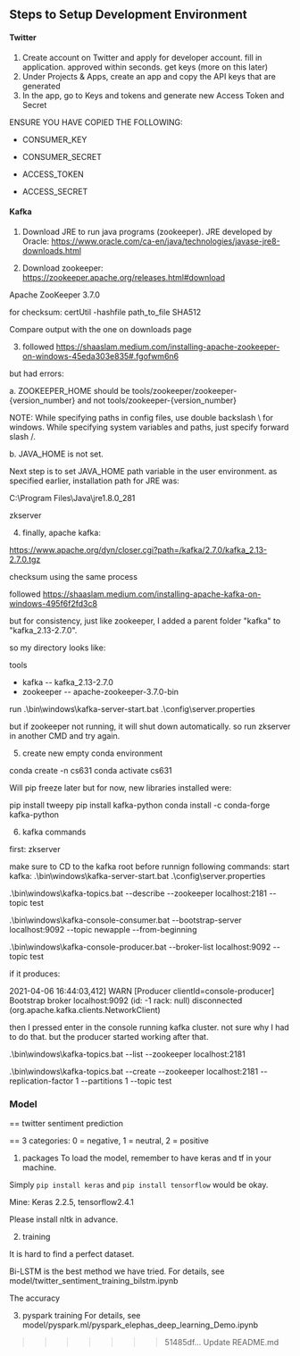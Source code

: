 ## Steps to Setup Development Environment

#### Twitter

1. Create account on Twitter and apply for developer account. fill in application. approved within seconds. get keys (more on this later)
2. Under Projects & Apps, create an app and copy the API keys that are generated
3. In the app, go to Keys and tokens and generate new Access Token and Secret

ENSURE YOU HAVE COPIED THE FOLLOWING:

- CONSUMER_KEY

- CONSUMER_SECRET

- ACCESS_TOKEN

- ACCESS_SECRET


#### Kafka

1. Download JRE to run java programs (zookeeper). JRE developed by Oracle: https://www.oracle.com/ca-en/java/technologies/javase-jre8-downloads.html


2. Download zookeeper: https://zookeeper.apache.org/releases.html#download


Apache ZooKeeper 3.7.0

for checksum: certUtil -hashfile path_to_file SHA512

Compare output with the one on downloads page

3. followed https://shaaslam.medium.com/installing-apache-zookeeper-on-windows-45eda303e835#.fgofwm6n6

but had errors:

a. ZOOKEEPER_HOME should be tools/zookeeper/zookeeper-{version_number} and not tools/zookeeper-{version_number}

NOTE: While specifying paths in config files, use double backslash \\ for windows. While specifying system variables and paths, just specify forward slash /.

b. JAVA_HOME is not set.

Next step is to set JAVA_HOME path variable in the user environment.
as specified earlier, installation path for JRE was:

C:\Program Files\Java\jre1.8.0_281


zkserver

4. finally, apache kafka:

https://www.apache.org/dyn/closer.cgi?path=/kafka/2.7.0/kafka_2.13-2.7.0.tgz

checksum using the same process

followed https://shaaslam.medium.com/installing-apache-kafka-on-windows-495f6f2fd3c8

but for consistency, just like zookeeper, I added a parent folder "kafka" to "kafka_2.13-2.7.0".

so my directory looks like:

tools
- kafka
-- kafka_2.13-2.7.0
- zookeeper
-- apache-zookeeper-3.7.0-bin

run .\bin\windows\kafka-server-start.bat .\config\server.properties

but if zookeeper not running, it will shut down automatically. so run zkserver in another CMD and try again.

5. create new empty conda environment

conda create -n cs631
conda activate cs631

Will pip freeze later but for now, new libraries installed were:

pip install tweepy
pip install kafka-python
conda install -c conda-forge kafka-python

6. kafka commands

first: zkserver

make sure to CD to the kafka root before runnign following commands:
start kafka: .\bin\windows\kafka-server-start.bat .\config\server.properties

.\bin\windows\kafka-topics.bat --describe --zookeeper localhost:2181 --topic test

.\bin\windows\kafka-console-consumer.bat --bootstrap-server localhost:9092 --topic newapple --from-beginning

.\bin\windows\kafka-console-producer.bat --broker-list localhost:9092 --topic test

if it produces:

2021-04-06 16:44:03,412] WARN [Producer clientId=console-producer] Bootstrap broker localhost:9092 (id: -1 rack: null) disconnected (org.apache.kafka.clients.NetworkClient)

then I pressed enter in the console running kafka cluster. not sure why I had to do that. but the producer started working after that.

.\bin\windows\kafka-topics.bat --list --zookeeper localhost:2181

.\bin\windows\kafka-topics.bat --create --zookeeper localhost:2181 --replication-factor 1 --partitions 1 --topic test

### Model
== twitter sentiment prediction

== 3 categories: 0 = negative, 1 = neutral, 2 = positive

1. packages
To load the model, remember to have keras and tf in your machine.

Simply `pip install keras` and `pip install tensorflow` would be okay.

Mine: Keras 2.2.5, tensorflow2.4.1

Please install nltk in advance.

2. training


It is hard to find a perfect dataset.

Bi-LSTM is the best method we have tried. For details, see model/twitter_sentiment_training_bilstm.ipynb

The accuracy

3. pyspark training
For details, see model/pyspark.ml/pyspark_elephas_deep_learning_Demo.ipynb
>>>>>>> 51485df... Update README.md

